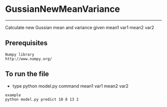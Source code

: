 # GussianNewMeanVariance
---
Calculate new Gussian mean and variance given mean1 var1 mean2 var2

## Prerequisites ##
```
Numpy library
http://www.numpy.org/

```

## To run the file ##
* type python model.py command mean1 var1 mean2 var2
```
example
python model.py predict 10 8 13 2
```